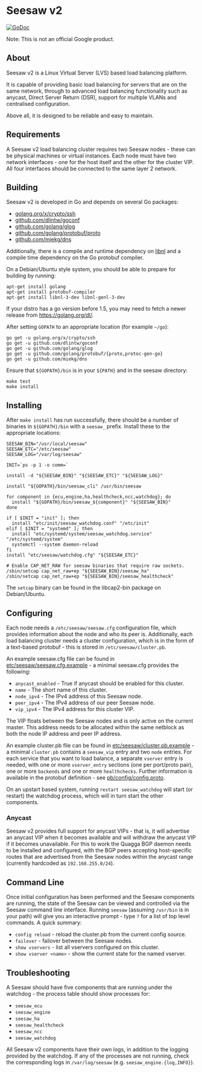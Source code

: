 # Seesaw v2

[![GoDoc](https://godoc.org/github.com/google/seesaw?status.svg)](https://godoc.org/github.com/google/seesaw)

Note: This is not an official Google product.

## About

Seesaw v2 is a Linux Virtual Server (LVS) based load balancing platform.

It is capable of providing basic load balancing for servers that are on the
same network, through to advanced load balancing functionality such as anycast,
Direct Server Return (DSR), support for multiple VLANs and centralised
configuration.

Above all, it is designed to be reliable and easy to maintain.

## Requirements

A Seesaw v2 load balancing cluster requires two Seesaw nodes - these can be
physical machines or virtual instances. Each node must have two network
interfaces - one for the host itself and the other for the cluster VIP. All
four interfaces should be connected to the same layer 2 network.

## Building

Seesaw v2 is developed in Go and depends on several Go packages:

- [golang.org/x/crypto/ssh](http://godoc.org/golang.org/x/crypto/ssh)
- [github.com/dlintw/goconf](http://godoc.org/github.com/dlintw/goconf)
- [github.com/golang/glog](http://godoc.org/github.com/golang/glog)
- [github.com/golang/protobuf/proto](http://godoc.org/github.com/golang/protobuf/proto)
- [github.com/miekg/dns](http://godoc.org/github.com/miekg/dns)

Additionally, there is a compile and runtime dependency on
[libnl](https://www.infradead.org/~tgr/libnl/) and a compile time dependency on
the Go protobuf compiler.

On a Debian/Ubuntu style system, you should be able to prepare for building
by running:

    apt-get install golang
    apt-get install protobuf-compiler
    apt-get install libnl-3-dev libnl-genl-3-dev

If your distro has a go version before 1.5, you may need to fetch a newer
release from https://golang.org/dl/.

After setting `GOPATH` to an appropriate location (for example `~/go`):

    go get -u golang.org/x/crypto/ssh
    go get -u github.com/dlintw/goconf
    go get -u github.com/golang/glog
    go get -u github.com/golang/protobuf/{proto,protoc-gen-go}
    go get -u github.com/miekg/dns

Ensure that `${GOPATH}/bin` is in your `${PATH}` and in the seesaw directory:

    make test
    make install

## Installing

After `make install` has run successfully, there should be a number of
binaries in `${GOPATH}/bin` with a `seesaw_` prefix. Install these to the
appropriate locations:

    SEESAW_BIN="/usr/local/seesaw"
    SEESAW_ETC="/etc/seesaw"
    SEESAW_LOG="/var/log/seesaw"

    INIT=`ps -p 1 -o comm=`

    install -d "${SEESAW_BIN}" "${SEESAW_ETC}" "${SEESAW_LOG}"

    install "${GOPATH}/bin/seesaw_cli" /usr/bin/seesaw

    for component in {ecu,engine,ha,healthcheck,ncc,watchdog}; do
      install "${GOPATH}/bin/seesaw_${component}" "${SEESAW_BIN}"
    done

    if [ $INIT = "init" ]; then
      install "etc/init/seesaw_watchdog.conf" "/etc/init"
    elif [ $INIT = "systemd" ]; then
      install "etc/systemd/system/seesaw_watchdog.service" "/etc/systemd/system"
      systemctl --system daemon-reload
    fi
    install "etc/seesaw/watchdog.cfg" "${SEESAW_ETC}"

    # Enable CAP_NET_RAW for seesaw binaries that require raw sockets.
    /sbin/setcap cap_net_raw+ep "${SEESAW_BIN}/seesaw_ha"
    /sbin/setcap cap_net_raw+ep "${SEESAW_BIN}/seesaw_healthcheck"

The `setcap` binary can be found in the libcap2-bin package on Debian/Ubuntu.

## Configuring

Each node needs a `/etc/seesaw/seesaw.cfg` configuration file, which provides
information about the node and who its peer is. Additionally, each load
balancing cluster needs a cluster configuration, which is in the form of a
text-based protobuf - this is stored in `/etc/seesaw/cluster.pb`.

An example seesaw.cfg file can be found in
[etc/seesaw/seesaw.cfg.example](etc/seesaw/seesaw.cfg.example) - a minimal
seesaw.cfg provides the following:

- `anycast_enabled` - True if anycast should be enabled for this cluster.
- `name` - The short name of this cluster.
- `node_ipv4` - The IPv4 address of this Seesaw node.
- `peer_ipv4` - The IPv4 address of our peer Seesaw node.
- `vip_ipv4` - The IPv4 address for this cluster VIP.

The VIP floats between the Seesaw nodes and is only active on the current
master. This address needs to be allocated within the same netblock as both
the node IP address and peer IP address.

An example cluster.pb file can be found in
[etc/seesaw/cluster.pb.example](etc/seesaw/cluster.pb.example) - a minimal
`cluster.pb` contains a `seesaw_vip` entry and two `node` entries. For each
service that you want to load balance, a separate `vserver` entry is
needed, with one or more `vserver_entry` sections (one per port/proto pair),
one or more `backends` and one or more `healthchecks`. Further information
is available in the protobuf definition - see
[pb/config/config.proto](pb/config/config.proto).

On an upstart based system, running `restart seesaw_watchdog` will start (or
restart) the watchdog process, which will in turn start the other components.

### Anycast

Seesaw v2 provides full support for anycast VIPs - that is, it will advertise
an anycast VIP when it becomes available and will withdraw the anycast VIP if
it becomes unavailable. For this to work the Quagga BGP daemon needs to be
installed and configured, with the BGP peers accepting host-specific routes
that are advertised from the Seesaw nodes within the anycast range (currently
hardcoded as `192.168.255.0/24`).

## Command Line

Once initial configuration has been performed and the Seesaw components are
running, the state of the Seesaw can be viewed and controlled via the Seesaw
command line interface. Running `seesaw` (assuming `/usr/bin` is in your path)
will give you an interactive prompt - type `?` for a list of top level
commands. A quick summary:

- `config reload` - reload the cluster.pb from the current config source.
- `failover` - failover between the Seesaw nodes.
- `show vservers` - list all vservers configured on this cluster.
- `show vserver <name>` - show the current state for the named vserver.

## Troubleshooting

A Seesaw should have five components that are running under the watchdog - the
process table should show processes for:

- `seesaw_ecu`
- `seesaw_engine`
- `seesaw_ha`
- `seesaw_healthcheck`
- `seesaw_ncc`
- `seesaw_watchdog`

All Seesaw v2 components have their own logs, in addition to the logging
provided by the watchdog. If any of the processes are not running, check the
corresponding logs in `/var/log/seesaw` (e.g. `seesaw_engine.{log,INFO}`).
